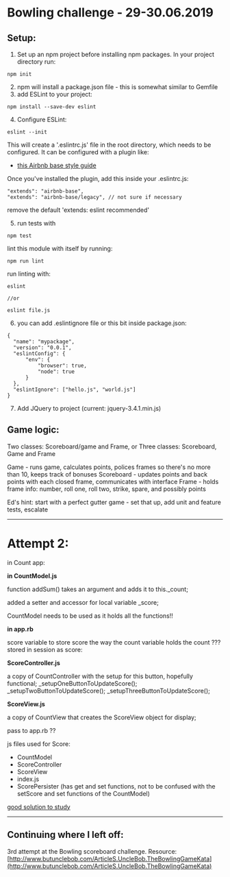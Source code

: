 # Bowling challenge - 29-30.06.2019

## Setup:

1. Set up an npm project before installing npm packages. In your project directory run:

```
npm init
```

2. npm will install a package.json file - this is somewhat similar to Gemfile
3. add ESLint to your project:

```
npm install --save-dev eslint
```

4. Configure ESLint:

```
eslint --init
```

This will create a '.eslintrc.js' file in the root directory, which needs to be configured. It can be configured with a plugin like:

- [this Airbnb base style guide](https://www.npmjs.com/package/eslint-config-airbnb-base)

Once you've installed the plugin, add this inside your .eslintrc.js:

```
"extends": "airbnb-base",
"extends": "airbnb-base/legacy", // not sure if necessary
```

remove the default 'extends: eslint recommended'  

5. run tests with

```
npm test
```

lint this module with itself by running:

```
npm run lint
```

run linting with:

```
eslint

//or

eslint file.js
```

6. you can add .eslintignore file or this bit inside package.json:

```
{
  "name": "mypackage",
  "version": "0.0.1",
  "eslintConfig": {
      "env": {
          "browser": true,
          "node": true
      }
  },
  "eslintIgnore": ["hello.js", "world.js"]
}
```

7. Add JQuery to project (current: jquery-3.4.1.min.js)

## Game logic:

Two classes: Scoreboard/game and Frame, or
Three classes: Scoreboard, Game and Frame

Game - runs game, calculates points, polices frames so there's no more than 10, keeps track of bonuses
Scoreboard - updates points and back points with each closed frame, communicates with interface
Frame - holds frame info: number, roll one, roll two, strike, spare, and possibly points

Ed's hint: start with a perfect gutter game - set that up, add unit and feature tests, escalate

---

# Attempt 2:

in Count app:

**in CountModel.js**

function addSum() takes an argument and adds it to this._count;

added a setter and accessor for local variable _score;

CountModel needs to be used as it holds all the functions!!

**in app.rb**

score variable to store score the way the count variable holds the count ???
stored in session as score:

**ScoreController.js**

a copy of CountController with the setup for this button, hopefully functional;
_setupOneButtonToUpdateScore();
_setupTwoButtonToUpdateScore();
_setupThreeButtonToUpdateScore();

**ScoreView.js**

a copy of CountView that creates the ScoreView object for display;

pass to app.rb ??

js files used for Score:
- CountModel
- ScoreController
- ScoreView
- index.js
- ScorePersister (has get and set functions, not to be confused with the setScore and set functions of the CountModel)

[good solution to study](https://github.com/saypop/bowling-challenge)

---

## Continuing where I left off:

3rd attempt at the Bowling scoreboard challenge. Resource:
[http://www.butunclebob.com/ArticleS.UncleBob.TheBowlingGameKata](http://www.butunclebob.com/ArticleS.UncleBob.TheBowlingGameKata)  




